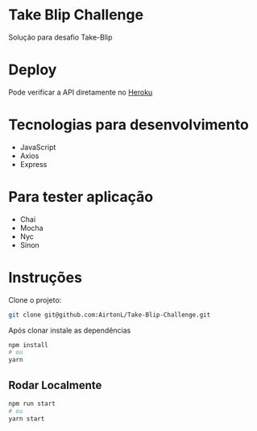 # Take Blip Challenge
Solução para desafio Take-Blip

# Deploy

Pode verificar a API diretamente no [Heroku](https://apitakechallenge.herokuapp.com/repositories)

# Tecnologias para desenvolvimento

- JavaScript
- Axios
- Express

# Para tester aplicação

- Chai
- Mocha
- Nyc
- Sinon

# Instruções

Clone o projeto:

```bash
git clone git@github.com:AirtonL/Take-Blip-Challenge.git
```

Após clonar instale as dependências

```bash
npm install
# ou
yarn
```

## Rodar Localmente

```bash
npm run start
# ou
yarn start
```
